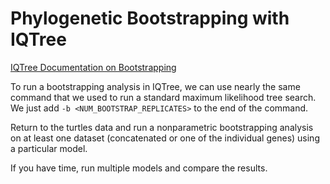 # Phylogenetic Bootstrapping with IQTree

[IQTree Documentation on Bootstrapping](http://www.iqtree.org/doc/Tutorial#assessing-branch-supports-with--standard-nonparametric-bootstrap)

To run a bootstrapping analysis in IQTree, we can use nearly the same command that we used to run a standard maximum likelihood tree search. We just add `-b <NUM_BOOTSTRAP_REPLICATES>` to the end of the command.

Return to the turtles data and run a nonparametric bootstrapping analysis on at least one dataset (concatenated or one of the individual genes) using a particular model.

If you have time, run multiple models and compare the results.
